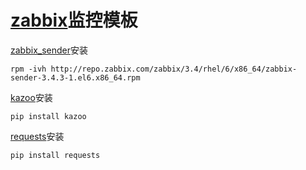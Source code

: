 # [zabbix](https://www.zabbix.com/)监控模板
[zabbix_sender](http://repo.zabbix.com/zabbix/3.4/rhel/6/x86_64/)安装
```shell
rpm -ivh http://repo.zabbix.com/zabbix/3.4/rhel/6/x86_64/zabbix-sender-3.4.3-1.el6.x86_64.rpm
```
[kazoo](http://kazoo.readthedocs.io/en/latest/)安装
```shell
pip install kazoo
```
[requests](http://docs.python-requests.org/en/master/)安装
```shell
pip install requests
```
